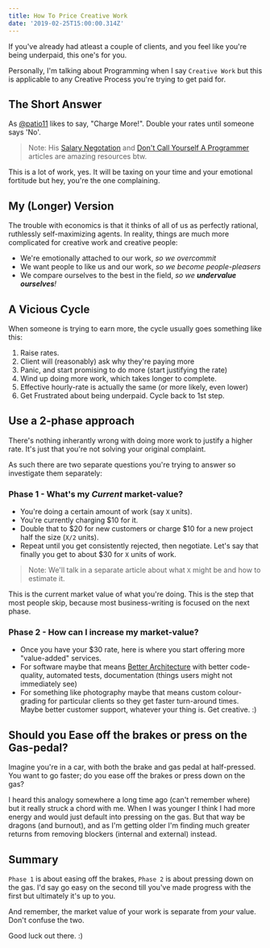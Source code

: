```yaml
---
title: How To Price Creative Work
date: '2019-02-25T15:00:00.314Z'
---
```


If you've already had atleast a couple of clients, and you feel like you're being underpaid, this one's for you.

Personally, I'm talking about Programming when I say `Creative Work` but this is applicable to any Creative Process you're trying to get paid for.

## The Short Answer

As [@patio11] likes to say, "Charge More!". Double your rates until someone says 'No'.

> Note: His [Salary Negotation] and [Don't Call Yourself A Programmer] articles are amazing resources btw.

This is a lot of work, yes. It will be taxing on your time and your emotional fortitude but hey, you're the one complaining.

## My (Longer) Version

The trouble with economics is that it thinks of all of us as perfectly rational, ruthlessly self-maximizing agents. In reality, things are much more complicated for creative work and creative people:

- We're emotionally attached to our work, _so we overcommit_
- We want people to like us and our work, _so we become people-pleasers_
- We compare ourselves to the best in the field, _so we **undervalue ourselves**!_

## A Vicious Cycle

When someone is trying to earn more, the cycle usually goes something like this:

1. Raise rates.
1. Client will (reasonably) ask why they're paying more
1. Panic, and start promising to do more (start justifying the rate)
1. Wind up doing more work, which takes longer to complete.
1. Effective hourly-rate is actually the same (or more likely, even lower)
1. Get Frustrated about being underpaid. Cycle back to 1st step.

## Use a 2-phase approach

There's nothing inherantly wrong with doing more work to justify a higher rate. It's just that you're not solving your original complaint.

As such there are two separate questions you're trying to answer so investigate them separately:

### Phase 1 - What's my _Current_ market-value?

- You're doing a certain amount of work (say `X` units).
- You're currently charging \$10 for it.
- Double that to $20 for new customers or charge $10 for a new project half the size (`X/2` units).
- Repeat until you get consistently rejected, then negotiate. Let's say that finally you get to about \$30 for `X` units of work.

> Note: We'll talk in a separate article about what `X` might be and how to estimate it.

This is the current market value of what you're doing. This is the step that most people skip, because most business-writing is focused on the next phase.

### Phase 2 - How can I increase my market-value?

- Once you have your \$30 rate, here is where you start offering more "value-added" services.
- For software maybe that means [Better Architecture](https://youtu.be/DngAZyWMGR0) with better code-quality, automated tests, documentation (things users might not immediately see)
- For something like photography maybe that means custom colour-grading for particular clients so they get faster turn-around times. Maybe better customer support, whatever your thing is. Get creative. :)

## Should you Ease off the brakes or press on the Gas-pedal?

Imagine you're in a car, with both the brake and gas pedal at half-pressed. You want to go faster; do you ease off the brakes or press down on the gas?

I heard this analogy somewhere a long time ago (can't remember where) but it really struck a chord with me. When I was younger I think I had more energy and would just default into pressing on the gas. But that way be dragons (and burnout), and as I'm getting older I'm finding much greater returns from removing blockers (internal and external) instead.

## Summary

`Phase 1` is about easing off the brakes, `Phase 2` is about pressing down on the gas. I'd say go easy on the second till you've made progress with the first but ultimately it's up to you.

And remember, the market value of your work is separate from _your_ value. Don't confuse the two.

Good luck out there. :)

[@patio11]: https://twitter.com/patio11/
[salary negotation]: https://www.kalzumeus.com/2012/01/23/salary-negotiation/
[don't call yourself a programmer]: https://www.kalzumeus.com/2011/10/28/dont-call-yourself-a-programmer/
